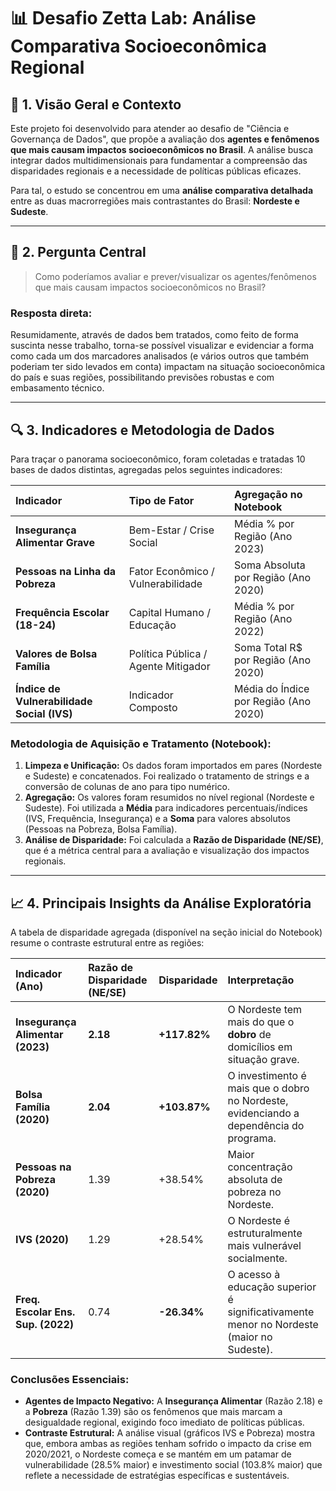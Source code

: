 # 📊 Desafio Zetta Lab: Análise Comparativa Socioeconômica Regional

## 🌟 1. Visão Geral e Contexto

Este projeto foi desenvolvido para atender ao desafio de "Ciência e Governança de Dados", que propõe a avaliação dos **agentes e fenômenos que mais causam impactos socioeconômicos no Brasil**. A análise busca integrar dados multidimensionais para fundamentar a compreensão das disparidades regionais e a necessidade de políticas públicas eficazes.

Para tal, o estudo se concentrou em uma **análise comparativa detalhada** entre as duas macrorregiões mais contrastantes do Brasil: **Nordeste e Sudeste**.

---

## 🎯 2. Pergunta Central

> Como poderíamos avaliar e prever/visualizar os agentes/fenômenos que mais causam impactos socioeconômicos no Brasil?

### Resposta direta:

Resumidamente, através de dados bem tratados, como feito de forma suscinta nesse trabalho, torna-se possível visualizar e evidenciar a forma como cada um dos marcadores analisados (e vários outros que também poderiam ter sido levados em conta) impactam na situação socioeconômica do país e suas regiões, possibilitando previsões robustas e com embasamento técnico. 

---

## 🔍 3. Indicadores e Metodologia de Dados

Para traçar o panorama socioeconômico, foram coletadas e tratadas 10 bases de dados distintas, agregadas pelos seguintes indicadores:

| Indicador | Tipo de Fator | Agregação no Notebook |
| :--- | :--- | :--- |
| **Insegurança Alimentar Grave** | Bem-Estar / Crise Social | Média % por Região (Ano 2023) |
| **Pessoas na Linha da Pobreza** | Fator Econômico / Vulnerabilidade | Soma Absoluta por Região (Ano 2020) |
| **Frequência Escolar (18-24)** | Capital Humano / Educação | Média % por Região (Ano 2022) |
| **Valores de Bolsa Família** | Política Pública / Agente Mitigador | Soma Total R$ por Região (Ano 2020) |
| **Índice de Vulnerabilidade Social (IVS)** | Indicador Composto | Média do Índice por Região (Ano 2020) |

### Metodologia de Aquisição e Tratamento (Notebook):

1.  **Limpeza e Unificação:** Os dados foram importados em pares (Nordeste e Sudeste) e concatenados. Foi realizado o tratamento de strings e a conversão de colunas de ano para tipo numérico.
2.  **Agregação:** Os valores foram resumidos no nível regional (Nordeste e Sudeste). Foi utilizada a **Média** para indicadores percentuais/índices (IVS, Frequência, Insegurança) e a **Soma** para valores absolutos (Pessoas na Pobreza, Bolsa Família).
3.  **Análise de Disparidade:** Foi calculada a **Razão de Disparidade (NE/SE)**, que é a métrica central para a avaliação e visualização dos impactos regionais.

---

## 📈 4. Principais Insights da Análise Exploratória

A tabela de disparidade agregada (disponível na seção inicial do Notebook) resume o contraste estrutural entre as regiões:

| Indicador (Ano) | Razão de Disparidade (NE/SE) | Disparidade | Interpretação |
| :--- | :--- | :--- | :--- |
| **Insegurança Alimentar (2023)** | **2.18** | **+117.82%** | O Nordeste tem mais do que o **dobro** de domicílios em situação grave. |
| **Bolsa Família (2020)** | **2.04** | **+103.87%** | O investimento é mais que o dobro no Nordeste, evidenciando a dependência do programa. |
| **Pessoas na Pobreza (2020)** | 1.39 | +38.54% | Maior concentração absoluta de pobreza no Nordeste. |
| **IVS (2020)** | 1.29 | +28.54% | O Nordeste é estruturalmente mais vulnerável socialmente. |
| **Freq. Escolar Ens. Sup. (2022)** | 0.74 | **-26.34%** | O acesso à educação superior é significativamente menor no Nordeste (maior no Sudeste). |

### Conclusões Essenciais:

* **Agentes de Impacto Negativo:** A **Insegurança Alimentar** (Razão 2.18) e a **Pobreza** (Razão 1.39) são os fenômenos que mais marcam a desigualdade regional, exigindo foco imediato de políticas públicas.
* **Contraste Estrutural:** A análise visual (gráficos IVS e Pobreza) mostra que, embora ambas as regiões tenham sofrido o impacto da crise em 2020/2021, o Nordeste começa e se mantém em um patamar de vulnerabilidade ($28.5\%$ maior) e investimento social ($103.8\%$ maior) que reflete a necessidade de estratégias específicas e sustentáveis.
